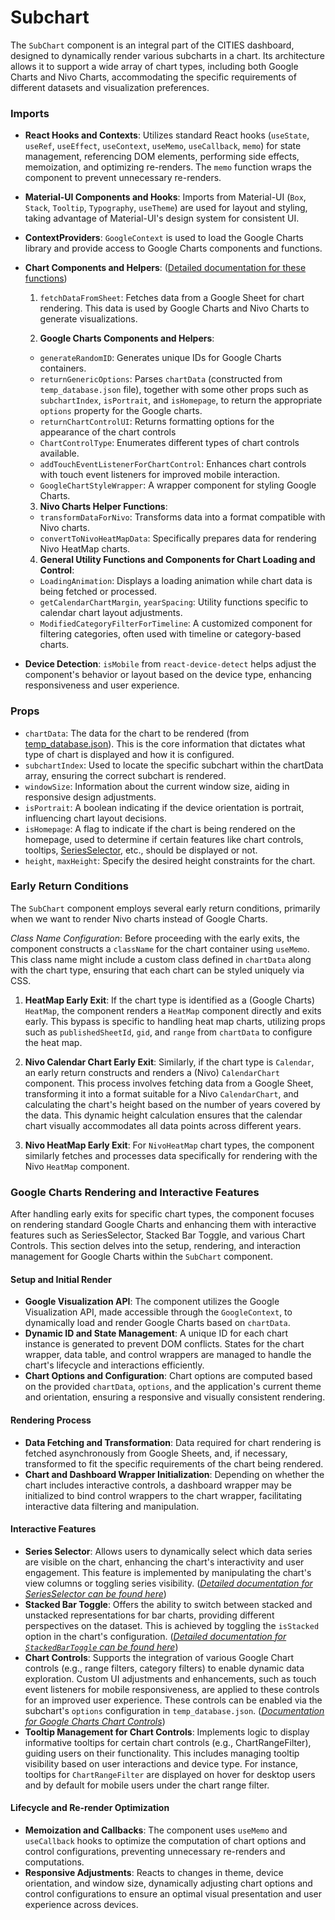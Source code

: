 # Subchart

The `SubChart` component is an integral part of the CITIES dashboard, designed to dynamically render various subcharts in a chart. Its architecture allows it to support a wide array of chart types, including both Google Charts and Nivo Charts, accommodating the specific requirements of different datasets and visualization preferences. 

### Imports
- **React Hooks and Contexts**: Utilizes standard React hooks (`useState`, `useRef`, `useEffect`, `useContext`, `useMemo`, `useCallback`, `memo`) for state management, referencing DOM elements, performing side effects, memoization, and optimizing re-renders. The `memo` function wraps the component to prevent unnecessary re-renders.
- **Material-UI Components and Hooks**: Imports from Material-UI (`Box`, `Stack`, `Tooltip`, `Typography`, `useTheme`) are used for layout and styling, taking advantage of Material-UI's design system for consistent UI.
- **ContextProviders**: `GoogleContext` is used to load the Google Charts library and provide access to Google Charts components and functions.
- **Chart Components and Helpers**: ([Detailed documentation for these functions](../readme.md))
  1.  `fetchDataFromSheet`: Fetches data from a Google Sheet for chart rendering. This data is used by Google Charts and Nivo Charts to generate visualizations.

  2. **Google Charts Components and Helpers**:
   - `generateRandomID`: Generates unique IDs for Google Charts containers.
   - `returnGenericOptions`: Parses `chartData` (constructed from `temp_database.json` file), together with some other props such as `subchartIndex`, `isPortrait`, and `isHomepage`, to return the appropriate `options` property for the Google charts.
   - `returnChartControlUI`: Returns formatting options for the appearance of the chart controls
   - `ChartControlType`: Enumerates different types of chart controls available.
   - `addTouchEventListenerForChartControl`: Enhances chart controls with touch event listeners for improved mobile interaction.
   - `GoogleChartStyleWrapper`: A wrapper component for styling Google Charts.
  
  3. **Nivo Charts Helper Functions**:
   - `transformDataForNivo`: Transforms data into a format compatible with Nivo charts.
   - `convertToNivoHeatMapData`: Specifically prepares data for rendering Nivo HeatMap charts.
  
  4. **General Utility Functions and Components for Chart Loading and Control**:
   - `LoadingAnimation`: Displays a loading animation while chart data is being fetched or processed.
   - `getCalendarChartMargin`, `yearSpacing`: Utility functions specific to calendar chart layout adjustments.
   - `ModifiedCategoryFilterForTimeline`: A customized component for filtering categories, often used with timeline or category-based charts.
- **Device Detection**: `isMobile` from `react-device-detect` helps adjust the component's behavior or layout based on the device type, enhancing responsiveness and user experience.

### Props
- `chartData`: The data for the chart to be rendered (from [temp_database.json](../../temp_database.json)). This is the core information that dictates what type of chart is displayed and how it is configured.
- `subchartIndex`: Used to locate the specific subchart within the chartData array, ensuring the correct subchart is rendered.
- `windowSize`: Information about the current window size, aiding in responsive design adjustments.
- `isPortrait`: A boolean indicating if the device orientation is portrait, influencing chart layout decisions.
- `isHomepage`: A flag to indicate if the chart is being rendered on the homepage, used to determine if certain features like chart controls, tooltips, [SeriesSelector](./SubchartUtils/SeriesSelector.jsx), etc., should be displayed or not.
- `height`, `maxHeight`: Specify the desired height constraints for the chart.

### Early Return Conditions
The `SubChart` component employs several early return conditions, primarily when we want to render Nivo charts instead of Google Charts.

*Class Name Configuration*: Before proceeding with the early exits, the component constructs a `className` for the chart container using `useMemo`. This class name might include a custom class defined in `chartData` along with the chart type, ensuring that each chart can be styled uniquely via CSS.

1. **HeatMap Early Exit**: If the chart type is identified as a (Google Charts) `HeatMap`, the component renders a `HeatMap` component directly and exits early. This bypass is specific to handling heat map charts, utilizing props such as `publishedSheetId`, `gid`, and `range` from `chartData` to configure the heat map.

2. **Nivo Calendar Chart Early Exit**: Similarly, if the chart type is `Calendar`, an early return constructs and renders a (Nivo) `CalendarChart` component. This process involves fetching data from a Google Sheet, transforming it into a format suitable for a Nivo `CalendarChart`, and calculating the chart's height based on the number of years covered by the data. This dynamic height calculation ensures that the calendar chart visually accommodates all data points across different years.

3. **Nivo HeatMap Early Exit**: For `NivoHeatMap` chart types, the component similarly fetches and processes data specifically for rendering with the Nivo `HeatMap` component. 

### Google Charts Rendering and Interactive Features
After handling early exits for specific chart types, the component focuses on rendering standard Google Charts and enhancing them with interactive features such as SeriesSelector, Stacked Bar Toggle, and various Chart Controls. This section delves into the setup, rendering, and interaction management for Google Charts within the `SubChart` component.

#### Setup and Initial Render
- **Google Visualization API**: The component utilizes the Google Visualization API, made accessible through the `GoogleContext`, to dynamically load and render Google Charts based on `chartData`.
- **Dynamic ID and State Management**: A unique ID for each chart instance is generated to prevent DOM conflicts. States for the chart wrapper, data table, and control wrappers are managed to handle the chart's lifecycle and interactions efficiently.
- **Chart Options and Configuration**: Chart options are computed based on the provided `chartData`, `options`, and the application's current theme and orientation, ensuring a responsive and visually consistent rendering.

#### Rendering Process
- **Data Fetching and Transformation**: Data required for chart rendering is fetched asynchronously from Google Sheets, and, if necessary, transformed to fit the specific requirements of the chart being rendered.
- **Chart and Dashboard Wrapper Initialization**: Depending on whether the chart includes interactive controls, a dashboard wrapper may be initialized to bind control wrappers to the chart wrapper, facilitating interactive data filtering and manipulation.

#### Interactive Features
- **Series Selector**: Allows users to dynamically select which data series are visible on the chart, enhancing the chart's interactivity and user engagement. This feature is implemented by manipulating the chart's view columns or toggling series visibility. ([*Detailed documentation for SeriesSelector can be found here*](./SubchartUtils/README.md))
- **Stacked Bar Toggle**: Offers the ability to switch between stacked and unstacked representations for bar charts, providing different perspectives on the dataset. This is achieved by toggling the `isStacked` option in the chart's configuration. ([*Detailed documentation for `StackedBarToggle` can be found here*](./SubchartUtils/README.md))
- **Chart Controls**: Supports the integration of various Google Chart controls (e.g., range filters, category filters) to enable dynamic data exploration. Custom UI adjustments and enhancements, such as touch event listeners for mobile responsiveness, are applied to these controls for an improved user experience. These controls can be enabled via the subchart's `options` configuration in `temp_database.json`. ([*Documentation for Google Charts Chart Controls*](https://developers.google.com/chart/interactive/docs/gallery/controls))
- **Tooltip Management for Chart Controls**: Implements logic to display informative tooltips for certain chart controls (e.g., ChartRangeFilter), guiding users on their functionality. This includes managing tooltip visibility based on user interactions and device type. For instance, tooltips for `ChartRangeFilter` are displayed on hover for desktop users and by default for mobile users under the chart range filter.

#### Lifecycle and Re-render Optimization
- **Memoization and Callbacks**: The component uses `useMemo` and `useCallback` hooks to optimize the computation of chart options and control configurations, preventing unnecessary re-renders and computations.
- **Responsive Adjustments**: Reacts to changes in theme, device orientation, and window size, dynamically adjusting chart options and control configurations to ensure an optimal visual presentation and user experience across devices.